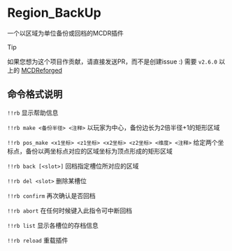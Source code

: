 # Region_BackUp
一个以区域为单位备份或回档的MCDR插件
> [!TIP]
> 如果您想为这个项目作贡献，请直接发送PR，而不是创建issue :)
需要 `v2.6.0` 以上的 [MCDReforged](https://github.com/Fallen-Breath/MCDReforged)
## 命令格式说明

`!!rb` 显示帮助信息

`!!rb make <备份半径> <注释>` 以玩家为中心，备份边长为2倍半径+1的矩形区域

`!!rb pos_make <x1坐标> <z1坐标> <x2坐标> <z2坐标> <维度> <注释>` 给定两个坐标点，备份以两坐标点对应的区域坐标为顶点形成的矩形区域

`!!rb back [<slot>]` 回档指定槽位所对应的区域

`!!rb del <slot>` 删除某槽位

`!!rb confirm` 再次确认是否回档

`!!rb abort` 在任何时候键入此指令可中断回档

`!!rb list` 显示各槽位的存档信息

`!!rb reload` 重载插件